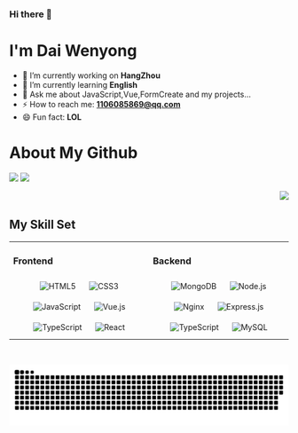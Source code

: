 
### Hi there 👋 

[comment]: <> (You are the ![Visitor Count]&#40;https://profile-counter.glitch.me/Christmas-Wong/count.svg&#41; visitor)

# I'm Dai Wenyong 

- 🔭 I’m currently working on **HangZhou**
- 🌱 I’m currently learning **English**
- 💬 Ask me about JavaScript,Vue,FormCreate and my projects...
- ⚡ How to reach me: **1106085869@qq.com**
- 😄 Fun fact: **LOL**

# About My Github
 <div>
  <img src="https://github-readme-stats.vercel.app/api?username=daiwenyong&show_icons=true&text_color=24292e&bg_color=ffffff&hide_title=true">
  <img src="https://github-readme-stats.vercel.app/api/top-langs/?username=daiwenyong&layout=compact&hide=css,html&hide_border=true&card_width=250">
</div>
<p align="right">
<img src="https://visitor-badge.glitch.me/badge?page_id=daiwenyong.otaku-ui" />
</p>

## My Skill Set
<table style="width: 100%"><tr><td valign="top" width="50%">

### Frontend
<div align="center">  
<img style="margin: 10px" src="https://profilinator.rishav.dev/skills-assets/html5-original-wordmark.svg" alt="HTML5" height="50" />  
<img style="margin: 10px" src="https://profilinator.rishav.dev/skills-assets/css3-original-wordmark.svg" alt="CSS3" height="50" />  
<img style="margin: 10px" src="https://profilinator.rishav.dev/skills-assets/javascript-original.svg" alt="JavaScript" height="50" />  
<img style="margin: 10px" src="https://profilinator.rishav.dev/skills-assets/vuejs-original-wordmark.svg" alt="Vue.js" height="50" />  
<img style="margin: 10px" src="https://profilinator.rishav.dev/skills-assets/typescript-original.svg" alt="TypeScript" height="50" />  
<img style="margin: 10px" src="https://profilinator.rishav.dev/skills-assets/react-original-wordmark.svg" alt="React" height="50" />  
</div>

</td><td valign="top" width="50%">

### Backend
<div align="center">  
<img style="margin: 10px" src="https://profilinator.rishav.dev/skills-assets/mongodb-original-wordmark.svg" alt="MongoDB" height="50" />  
<img style="margin: 10px" src="https://profilinator.rishav.dev/skills-assets/nodejs-original-wordmark.svg" alt="Node.js" height="50" />  
<img style="margin: 10px" src="https://profilinator.rishav.dev/skills-assets/nginx-original.svg" alt="Nginx" height="50" />  
<img style="margin: 10px" src="https://profilinator.rishav.dev/skills-assets/express-original-wordmark.svg" alt="Express.js" height="50" />  
<img style="margin: 10px" src="https://profilinator.rishav.dev/skills-assets/typescript-original.svg" alt="TypeScript" height="50" />  
<img style="margin: 10px" src="https://profilinator.rishav.dev/skills-assets/mysql-original-wordmark.svg" alt="MySQL" height="50" />  
</div>

</td>
</tr></table>  

<br/>  

![](https://raw.githubusercontent.com/daiwenyong/daiwenyong/main/assets/github-contribution-grid-snake.svg)



<!--
[![Top Langs](https://github-readme-stats.vercel.app/api/top-langs/?username=daiwenyong)](https://github.com/daiwenyong/github-readme-stats)
**daiwenyong/daiwenyong** is a ✨ _special_ ✨ repository because its `README.md` (this file) appears on your GitHub profile.

- 👯 I’m looking to collaborate on ...
- 🤔 I’m looking for help with ...
Here are some ideas to get you started:



![decription](https://img.shields.io/badge/-html5-red)
![decription](https://img.shields.io/badge/-css3-orange)
![decription](https://img.shields.io/badge/-js-yellow)
![decription](https://img.shields.io/badge/-vue-green)
![decription](https://img.shields.io/badge/-node-lightgrey)
![decription](https://img.shields.io/badge/-mysql-blue)



[![Top Langs](https://github-readme-stats.vercel.app/api/top-langs/?username=daiwenyong)](https://github.com/daiwenyong/github-readme-stats)<br/>  
![daiwenyong's GitHub stats](https://github-readme-stats.vercel.app/api?username=daiwenyong&show_icons=true&theme=tokyonight)
-->
